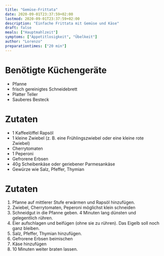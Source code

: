 ```yaml
---
title: "Gemüse-Frittata"
date: 2020-09-01T23:37:59+02:00
lastmod: 2020-09-01T23:37:59+02:00
description: "Einfache Frittata mit Gemüse und Käse"
draft: false
meals: ["Hauptmahlzeit"]
symptoms: ["Appetitlosigkeit", "Übelkeit"]
author: "Lorenzo"
preparationtimes: ["20 min"]
---
```


# Benötigte Küchengeräte
- Pfanne
- frisch gereinigtes Schneidebrett
- Platter Teller
- Sauberes Besteck

# Zutaten
- 1 Kaffeelöffel Rapsöl
- 1 kleine Zwiebel (z. B. eine Frühlingszwiebel oder eine kleine rote Zwiebel)
- Cherrytomaten
- 1 Peperoni
- Gefrorene Erbsen
- 40g Scheibenkäse oder geriebener Parmesankäse
- Gewürze wie Salz, Pfeffer, Thymian

# Zutaten
1. Pfanne auf mittlerer Stufe erwärmen und Rapsöl hinzufügen.
2. Zwiebel, Cherrytomaten, Peperoni möglichst klein schneiden
3. Schneidgut in die Pfanne geben. 4 Minuten lang dünsten und gelegentlich rühren.
4. Eier aufschlagen und beifügen (ohne sie zu rühren). Das Eigelb soll noch ganz bleiben.
5. Salz, Pfeffer, Thymian hinzufügen.
6. Gefrorene Erbsen beimischen
7. Käse hinzufügen
8. 10 Minuten weiter braten lassen.


